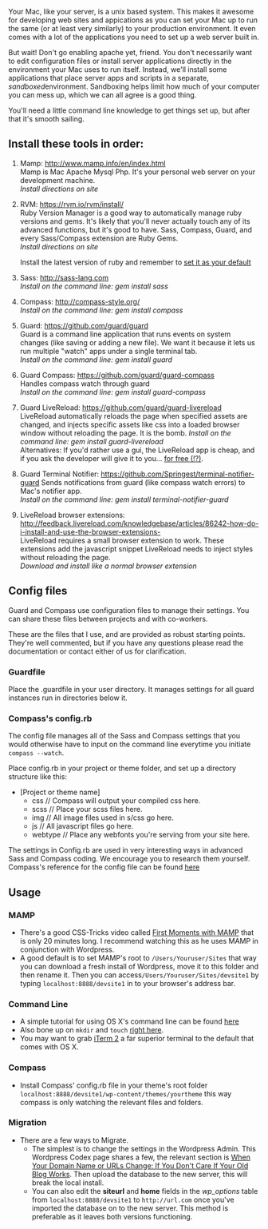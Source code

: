 
Your Mac, like your server, is a unix based system. This makes it awesome for developing web sites and appications as you can set your Mac up to run the same (or at least very similarly) to your production environment. It even comes with a lot of the applications you need to set up a web server built in.

But wait! Don't go enabling apache yet, friend. You don't necessarily want to  edit configuration files or install server applications directly in the environment your Mac uses to run itself. Instead, we'll install some applications that place server apps and scripts in a separate, *sandboxed*environment. Sandboxing helps limit how much of your computer you can mess up, which we can all agree is a good thing.

You'll need a little command line knowledge to get things set up, but after that it's smooth sailing.

## Install these tools in order:

1. Mamp: http://www.mamp.info/en/index.html  
    Mamp is Mac Apache Mysql Php. It's your personal web server on your development machine.  
    *Install directions on site*
2. RVM: https://rvm.io/rvm/install/  
    Ruby Version Manager is a good way to automatically manage ruby versions and gems. It's likely that you'll never actually touch any of its advanced functions, but it's good to have. Sass, Compass, Guard, and every Sass/Compass extension are Ruby Gems.  
    *Install directions on site*

    Install the latest version of ruby and remember to [set it as your default](https://rvm.io/rubies/default/)
3. Sass: http://sass-lang.com  
    *Install on the command line: gem install sass*
4. Compass: http://compass-style.org/  
    *Install on the command line: gem install compass*
5. Guard: https://github.com/guard/guard  
    Guard is a command line application that runs events on system changes (like saving or adding a new file). We want it because it lets us run multiple "watch" apps under a single terminal tab.  
    *Install on the command line: gem install guard*
6. Guard Compass: https://github.com/guard/guard-compass  
    Handles compass watch through guard  
    *Install on the command line: gem install guard-compass*
7. Guard LiveReload: https://github.com/guard/guard-livereload  
    LiveReload automatically reloads the page when specified assets are changed, and injects specific assets like css into a loaded browser window without reloading the page. It is the bomb.
    *Install on the command line: gem install guard-livereload*  
    Alternatives: If you'd rather use a gui, the LiveReload app is cheap, and if you ask the developer will give it to you... [for free (!?)](http://feedback.livereload.com/knowledgebase/articles/86189-i-don-t-like-livereload-can-you-recommend-somethi).
8. Guard Terminal Notifier: https://github.com/Springest/terminal-notifier-guard
    Sends notifications from guard (like compass watch errors) to Mac's notifier app.  
    *Install on the command line: gem install terminal-notifier-guard*
9. LiveReload browser extensions: http://feedback.livereload.com/knowledgebase/articles/86242-how-do-i-install-and-use-the-browser-extensions-  
    LiveReload requires a small browser extension to work. These extensions add the javascript snippet LiveReload needs to inject styles without reloading the page.   
    *Download and install like a normal browser extension*

## Config files

Guard and Compass use configuration files to manage their settings. You can share these files between projects and with co-workers. 

These are the files that I use, and are provided as robust starting points. They're well commented, but if you have any questions please read the documentation or contact either of us for clarification.

### Guardfile

Place the .guardfile in your user directory. It manages settings for all guard instances run in directories below it.

### Compass's config.rb

The config file manages all of the Sass and Compass settings that you would otherwise have to input on the command line everytime you initiate `compass --watch`. 

Place config.rb in your project or theme folder, and set up a directory structure like this:

- [Project or theme name]
    - css // Compass will output your compiled css here.
    - scss // Place your scss files here.
    - img // All image files used in s/css go here.
    - js // All javascript files go here.
    - webtype // Place any webfonts you're serving from your site here.

The settings in Config.rb are used in very interesting ways in advanced Sass and Compass coding. We encourage you to research them yourself. Compass's reference for the config file can be found [here](http://compass-style.org/help/tutorials/configuration-reference/)

## Usage

### MAMP
- There's a good CSS-Tricks video called [First Moments with MAMP](http://css-tricks.com/video-screencasts/86-mamp/) that is only 20 minutes long. I recommend watching this as he uses MAMP in conjunction with Wordpress.
- A good default is to set MAMP's root to `/Users/Youruser/Sites` that way you can download a fresh install of Wordpress, move it to this folder and then rename it. Then you can access`/Users/Youruser/Sites/devsite1` by typing `localhost:8888/devsite1` in to your browser's address bar.

### Command Line
- A simple tutorial for using OS X's command line can be found [here](http://wiseheartdesign.com/articles/2010/11/12/the-designers-guide-to-the-osx)
- Also bone up on `mkdir` and `touch` [right here](http://www.slackbook.org/html/file-commands-creation.html).
- You may want to grab [iTerm 2](http://www.iterm2.com/#/section/home) a far superior terminal to the default that comes with OS X.

### Compass

- Install Compass' config.rb file in your theme's root folder `localhost:8888/devsite1/wp-content/themes/yourtheme` this way compass is only watching the relevant files and folders.

### Migration

- There are a few ways to Migrate.
    - The simplest is to change the settings in the Wordpress Admin. This Wordpress Codex page shares a few, the relevant section is [When Your Domain Name or URLs Change: If You Don't Care If Your Old Blog Works](http://codex.wordpress.org/Moving_WordPress#If_You_Don.27t_Care_If_Your_Old_Blog_Works). Then upload the database to the new server, this will break the local install.
    - You can also edit the __siteurl__ and __home__ fields in the _wp_options_ table from `localhost:8888/devsite1` to `http://url.com` once you've imported the database on to the new server. This method is preferable as it leaves both versions functioning.
